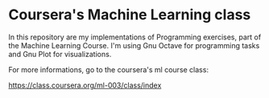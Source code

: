 # Coursera's Machine Learning class

In this repository are my implementations of Programming exercises, part of the Machine Learning Course. I'm using Gnu Octave for programming tasks and Gnu Plot for visualizations.

For more informations, go to the coursera's ml course class:

https://class.coursera.org/ml-003/class/index


